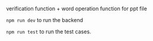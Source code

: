 verification function + word operation function for ppt file

``npm run dev`` to run the backend


``npm run test`` to run the test cases.
